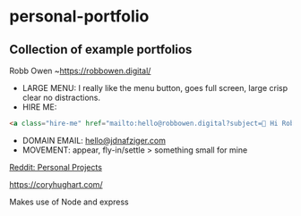 # personal-portfolio


## Collection of example portfolios

Robb Owen ~https://robbowen.digital/  
- LARGE MENU: I really like the menu button, goes full screen, large crisp clear no distractions. 
- HIRE ME: 
```html
<a class="hire-me" href="mailto:hello@robbowen.digital?subject=🤘 Hi Robb, I'd like to hire you">
```
- DOMAIN EMAIL: hello@jdnafziger.com 
- MOVEMENT: appear, fly-in/settle > something small for mine

 
 [Reddit: Personal Projects](https://www.reddit.com/r/webdev/comments/112r7m5/whats_the_best_portfolio_website_youve_ever_seen/) 


https://coryhughart.com/



Makes use of Node and express



